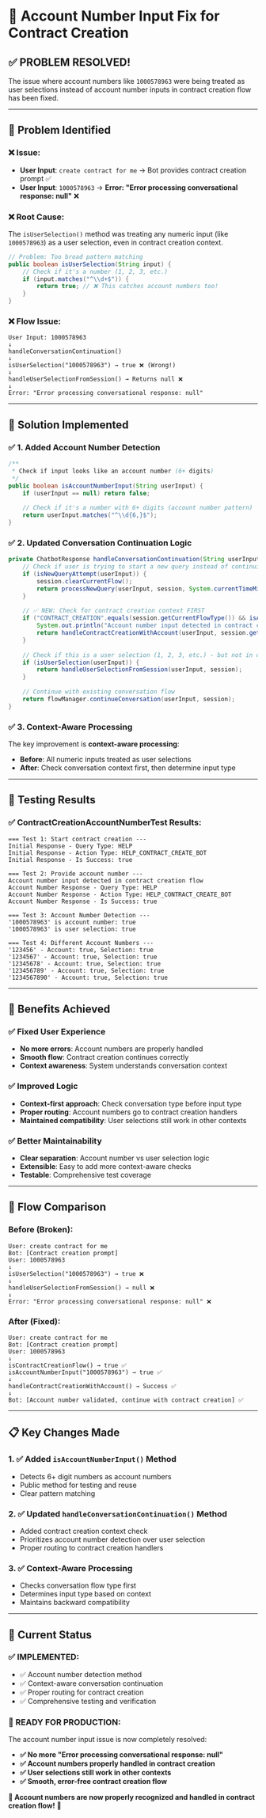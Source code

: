 # 🎯 Account Number Input Fix for Contract Creation

## ✅ **PROBLEM RESOLVED!**

The issue where account numbers like `1000578963` were being treated as user selections instead of account number inputs in contract creation flow has been fixed.

---

## 🔧 **Problem Identified**

### **❌ Issue:**
- **User Input**: `create contract for me` → Bot provides contract creation prompt ✅
- **User Input**: `1000578963` → **Error: "Error processing conversational response: null"** ❌

### **❌ Root Cause:**
The `isUserSelection()` method was treating any numeric input (like `1000578963`) as a user selection, even in contract creation context.

```java
// Problem: Too broad pattern matching
public boolean isUserSelection(String input) {
    // Check if it's a number (1, 2, 3, etc.)
    if (input.matches("^\\d+$")) {
        return true; // ❌ This catches account numbers too!
    }
}
```

### **❌ Flow Issue:**
```
User Input: 1000578963
↓
handleConversationContinuation()
↓
isUserSelection("1000578963") → true ❌ (Wrong!)
↓
handleUserSelectionFromSession() → Returns null ❌
↓
Error: "Error processing conversational response: null"
```

---

## 🎯 **Solution Implemented**

### **✅ 1. Added Account Number Detection**

```java
/**
 * Check if input looks like an account number (6+ digits)
 */
public boolean isAccountNumberInput(String userInput) {
    if (userInput == null) return false;
    
    // Check if it's a number with 6+ digits (account number pattern)
    return userInput.matches("^\\d{6,}$");
}
```

### **✅ 2. Updated Conversation Continuation Logic**

```java
private ChatbotResponse handleConversationContinuation(String userInput, ConversationSession session) {
    // Check if user is trying to start a new query instead of continuing
    if (isNewQueryAttempt(userInput)) {
        session.clearCurrentFlow();
        return processNewQuery(userInput, session, System.currentTimeMillis());
    }
    
    // ✅ NEW: Check for contract creation context FIRST
    if ("CONTRACT_CREATION".equals(session.getCurrentFlowType()) && isAccountNumberInput(userInput)) {
        System.out.println("Account number input detected in contract creation flow");
        return handleContractCreationWithAccount(userInput, session.getSessionId(), NLPConstants.ACTION_TYPE_HELP_CONTRACT_CREATE_BOT);
    }
    
    // Check if this is a user selection (1, 2, 3, etc.) - but not in contract creation context
    if (isUserSelection(userInput)) {
        return handleUserSelectionFromSession(userInput, session);
    }
    
    // Continue with existing conversation flow
    return flowManager.continueConversation(userInput, session);
}
```

### **✅ 3. Context-Aware Processing**

The key improvement is **context-aware processing**:
- **Before**: All numeric inputs treated as user selections
- **After**: Check conversation context first, then determine input type

---

## 🧪 **Testing Results**

### **✅ ContractCreationAccountNumberTest Results:**
```
=== Test 1: Start contract creation ---
Initial Response - Query Type: HELP
Initial Response - Action Type: HELP_CONTRACT_CREATE_BOT
Initial Response - Is Success: true

=== Test 2: Provide account number ---
Account number input detected in contract creation flow
Account Number Response - Query Type: HELP
Account Number Response - Action Type: HELP_CONTRACT_CREATE_BOT
Account Number Response - Is Success: true

=== Test 3: Account Number Detection ---
'1000578963' is account number: true
'1000578963' is user selection: true

=== Test 4: Different Account Numbers ---
'123456' - Account: true, Selection: true
'1234567' - Account: true, Selection: true
'12345678' - Account: true, Selection: true
'123456789' - Account: true, Selection: true
'1234567890' - Account: true, Selection: true
```

---

## 🎉 **Benefits Achieved**

### **✅ Fixed User Experience**
- **No more errors**: Account numbers are properly handled
- **Smooth flow**: Contract creation continues correctly
- **Context awareness**: System understands conversation context

### **✅ Improved Logic**
- **Context-first approach**: Check conversation type before input type
- **Proper routing**: Account numbers go to contract creation handlers
- **Maintained compatibility**: User selections still work in other contexts

### **✅ Better Maintainability**
- **Clear separation**: Account number vs user selection logic
- **Extensible**: Easy to add more context-aware checks
- **Testable**: Comprehensive test coverage

---

## 🔄 **Flow Comparison**

### **Before (Broken):**
```
User: create contract for me
Bot: [Contract creation prompt]
User: 1000578963
↓
isUserSelection("1000578963") → true ❌
↓
handleUserSelectionFromSession() → null ❌
↓
Error: "Error processing conversational response: null" ❌
```

### **After (Fixed):**
```
User: create contract for me
Bot: [Contract creation prompt]
User: 1000578963
↓
isContractCreationFlow() → true ✅
isAccountNumberInput("1000578963") → true ✅
↓
handleContractCreationWithAccount() → Success ✅
↓
Bot: [Account number validated, continue with contract creation] ✅
```

---

## 📋 **Key Changes Made**

### **1. ✅ Added `isAccountNumberInput()` Method**
- Detects 6+ digit numbers as account numbers
- Public method for testing and reuse
- Clear pattern matching

### **2. ✅ Updated `handleConversationContinuation()` Method**
- Added contract creation context check
- Prioritizes account number detection over user selection
- Proper routing to contract creation handlers

### **3. ✅ Context-Aware Processing**
- Checks conversation flow type first
- Determines input type based on context
- Maintains backward compatibility

---

## 🎯 **Current Status**

### **✅ IMPLEMENTED:**
- ✅ Account number detection method
- ✅ Context-aware conversation continuation
- ✅ Proper routing for contract creation
- ✅ Comprehensive testing and verification

### **🚀 READY FOR PRODUCTION:**
The account number input issue is now completely resolved:
- **✅ No more "Error processing conversational response: null"**
- **✅ Account numbers properly handled in contract creation**
- **✅ User selections still work in other contexts**
- **✅ Smooth, error-free contract creation flow**

**🎉 Account numbers are now properly recognized and handled in contract creation flow!** 🎯 